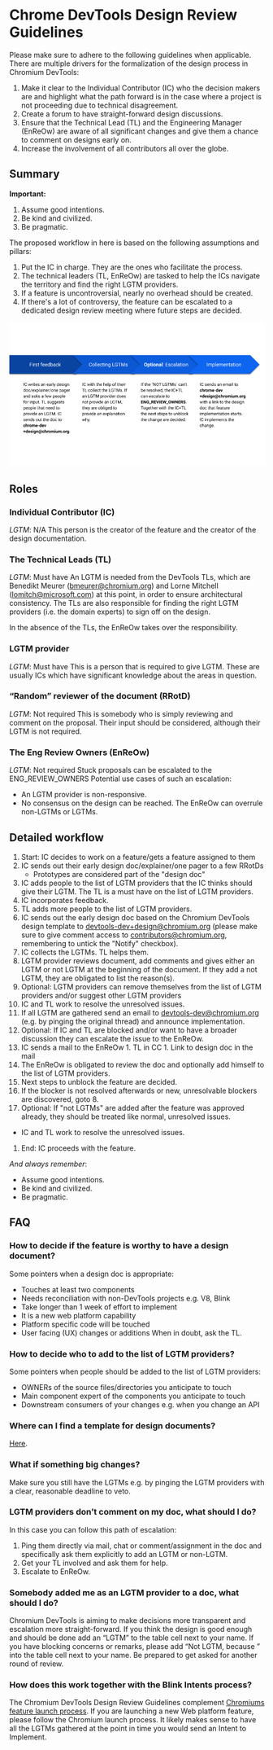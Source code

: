 # Chrome DevTools Design Review Guidelines

Please make sure to adhere to the following guidelines when applicable. There are multiple drivers for the formalization of the design process in Chromium DevTools:
1. Make it clear to the Individual Contributor (IC) who the decision makers are and highlight what the path forward is in the case where a project is not proceeding due to technical disagreement.
1. Create a forum to have straight-forward design discussions.
1. Ensure that the Technical Lead (TL) and the Engineering Manager (EnReOw) are aware of all significant changes and give them a chance to comment on designs early on.
1. Increase the involvement of all contributors all over the globe.

## Summary

**Important:**
1. Assume good intentions.
1. Be kind and civilized.
1. Be pragmatic.

The proposed workflow in here is based on the following assumptions and pillars:
1. Put the IC in charge. They are the ones who facilitate the process.
1. The technical leaders (TL, EnReOw) are tasked to help the ICs navigate the territory and find the right LGTM providers.
1. If a feature is uncontroversial, nearly no overhead should be created.
1. If there's a lot of controversy, the feature can be escalated to a dedicated design review meeting where future steps are decided.

![DevTools Design Guidelines at a glance](docs/images/DevToolsDesignGuidelines.png "DevTools Design Guidelines at a glance")

## Roles
### Individual Contributor (IC)
*LGTM*: N/A
This person is the creator of the feature and the creator of the design documentation.

### The Technical Leads (TL)
*LGTM*: Must have
An LGTM is needed from the DevTools TLs, which are Benedikt Meurer (bmeurer@chromium.org) and Lorne Mitchell (lomitch@microsoft.com) at this point, in order to ensure architectural consistency. The TLs are also responsible for finding the right LGTM providers (i.e. the domain experts) to sign off on the design.

In the absence of the TLs, the EnReOw takes over the responsibility.

### LGTM provider
*LGTM*: Must have
This is a person that is required to give LGTM. These are usually ICs which have significant knowledge about the areas in question.

### “Random” reviewer of the document (RRotD)
*LGTM*: Not required
This is somebody who is simply reviewing and comment on the proposal. Their input should be considered, although their LGTM is not required.

### The Eng Review Owners (EnReOw)
*LGTM*: Not required
Stuck proposals can be escalated to the ENG_REVIEW_OWNERS Potential use cases of such an escalation:
- An LGTM provider is non-responsive.
- No consensus on the design can be reached.
The EnReOw can overrule non-LGTMs or LGTMs.

## Detailed workflow

1. Start: IC decides to work on a feature/gets a feature assigned to them
1. IC sends out their early design doc/explainer/one pager to a few RRotDs
   - Prototypes are considered part of the "design doc"
1. IC adds people to the list of LGTM providers that the IC thinks should give their LGTM. The TL is a must have on the list of LGTM providers.
1. IC incorporates feedback.
1. TL adds more people to the list of LGTM providers.
1. IC sends out the early design doc based on the Chromium DevTools design template to devtools-dev+design@chromium.org (please make sure to give comment access to contributors@chromium.org, remembering to untick the "Notify" checkbox).
1. IC collects the LGTMs. TL helps them.
  1. LGTM provider reviews document, add comments and gives either an LGTM or not LGTM at the beginning of the document. If they add a not LGTM, they are obligated to list the reason(s).
  1. Optional: LGTM providers can remove themselves from the list of LGTM providers and/or suggest other LGTM providers
  1. IC and TL work to resolve the unresolved issues.
  1. If all LGTM are gathered send an email to devtools-dev@chromium.org (e.g. by pinging the original thread) and announce implementation.
1. Optional: If IC and TL are blocked and/or want to have a broader discussion they can escalate the issue to the EnReOw.
  1. IC sends a mail to the EnReOw
    1. TL in CC
    1. Link to design doc in the mail
  1. The EnReOw is obligated to review the doc and optionally add himself to the list of LGTM providers.
  1. Next steps to unblock the feature are decided.
  1. If the blocker is not resolved afterwards or new, unresolvable blockers are discovered, goto 8.
1. Optional: If "not LGTMs" are added after the feature was approved already, they should be treated like normal, unresolved issues.
  - IC and TL work to resolve the unresolved issues.
1. End: IC proceeds with the feature.

*And always remember*:
- Assume good intentions.
- Be kind and civilized.
- Be pragmatic.

## FAQ
### How to decide if the feature is worthy to have a design document?
Some pointers when a design doc is appropriate:
- Touches at least two components
- Needs reconciliation with non-DevTools projects e.g. V8, Blink
- Take longer than 1 week of effort to implement
- It is a new web platform capability
- Platform specific code will be touched
- User facing (UX) changes or additions
When in doubt, ask the TL.

### How to decide who to add to the list of LGTM providers?
Some pointers when people should be added to the list of LGTM providers:
- OWNERs of the source files/directories you anticipate to touch
- Main component expert of the components you anticipate to touch
- Downstream consumers of your changes e.g. when you change an API

### Where can I find a template for design documents?
[Here](http://bit.ly/devtools-design-doc-template).

### What if something big changes?
Make sure you still have the LGTMs e.g. by pinging the LGTM providers with a clear, reasonable deadline to veto.

### LGTM providers don’t comment on my doc, what should I do?
In this case you can follow this path of escalation:
1. Ping them directly via mail, chat or comment/assignment in the doc and specifically ask them explicitly to add an LGTM or non-LGTM.
1. Get your TL involved and ask them for help.
1. Escalate to EnReOw.

### Somebody added me as an LGTM provider to a doc, what should I do?
Chromium DevTools is aiming to make decisions more transparent and escalation more straight-forward. If you think the design is good enough and should be done add an “LGTM” to the table cell next to your name.
If you have blocking concerns or remarks, please add “Not LGTM, because <reason>” into the table cell next to your name. Be prepared to get asked for another round of review.

### How does this work together with the Blink Intents process?
The Chromium DevTools Design Review Guidelines complement [Chromiums feature launch process](https://www.chromium.org/blink/launching-features). If you are launching a new Web platform feature, please follow the Chromium launch process. It likely makes sense to have all the LGTMs gathered at the point in time you would send an Intent to Implement.

